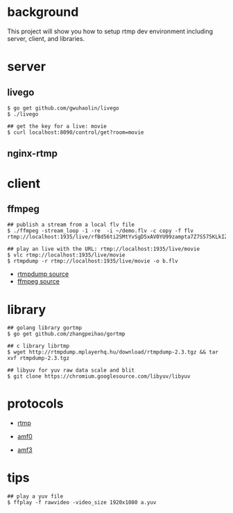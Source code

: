 # background

This project will show you how to setup rtmp dev environment including server, client, and libraries.

# server

## livego

```shell
$ go get github.com/gwuhaolin/livego
$ ./livego

## get the key for a live: movie
$ curl localhost:8090/control/get?room=movie

```



## nginx-rtmp

# client

## ffmpeg

```shell
## publish a stream from a local flv file
$ ./ffmpeg -stream_loop -1 -re  -i ~/demo.flv -c copy -f flv rtmp://localhost:1935/live/rfBd56ti2SMtYvSgD5xAV0YU99zampta7Z7S575KLkIZ9PYk

## play an live with the URL: rtmp://localhost:1935/live/movie
$ vlc rtmp://localhost:1935/live/movie
$ rtmpdump -r rtmp://localhost:1935/live/movie -o b.flv

```

* [rtmpdump source](http://rtmpdump.mplayerhq.hu/download/)
* [ffmpeg source](https://ffmpeg.org/download.html#releases)

# library

``` shell
## golang library gortmp
$ go get github.com/zhangpeihao/gortmp

## c library librtmp
$ wget http://rtmpdump.mplayerhq.hu/download/rtmpdump-2.3.tgz && tar xvf rtmpdump-2.3.tgz

## libyuv for yuv raw data scale and blit
$ git clone https://chromium.googlesource.com/libyuv/libyuv

```

# protocols

* [rtmp](https://www.adobe.com/devnet/rtmp.html)

* [amf0](https://www.adobe.com/content/dam/acom/en/devnet/pdf/amf0-file-format-specification.pdf)

* [amf3](https://www.adobe.com/content/dam/acom/en/devnet/pdf/amf-file-format-spec.pdf)

# tips

```shell
## play a yuv file
$ ffplay -f rawvideo -video_size 1920x1080 a.yuv


```

